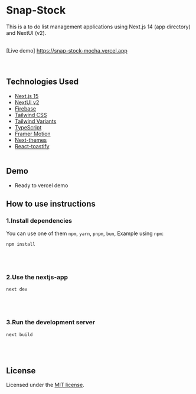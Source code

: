 # Snap-Stock <br/>
This is a to do list management applications using Next.js 14 (app directory) and NextUI (v2).<br/><br/>

[Live demo]
https://snap-stock-mocha.vercel.app<br/>
<br/><br/>

## Technologies Used
- [Next.js 15](https://nextjs.org/docs/getting-started)
- [NextUI v2](https://nextui.org/)
- [Firebase](https://firebase.google.com/?hl=ko)
- [Tailwind CSS](https://tailwindcss.com/)
- [Tailwind Variants](https://tailwind-variants.org)
- [TypeScript](https://www.typescriptlang.org/)
- [Framer Motion](https://www.framer.com/motion/)
- [Next-themes](https://github.com/pacocoursey/next-themes)
- [React-toastify](https://github.com/ahnshy/react-toastify)
<br/><br/>

## Demo
- Ready to vercel demo<br/>



## How to use instructions

### 1.Install dependencies
You can use one of them `npm`, `yarn`, `pnpm`, `bun`, Example using `npm`:
```bash
npm install
```
<br/><br/>

### 2.Use the nextjs-app

```bash
next dev
```
<br/><br/>

### 3.Run the development server

```bash
next build
```
<br/><br/>

## License
Licensed under the [MIT license](https://github.com/nextui-org/next-app-template/blob/main/LICENSE).
